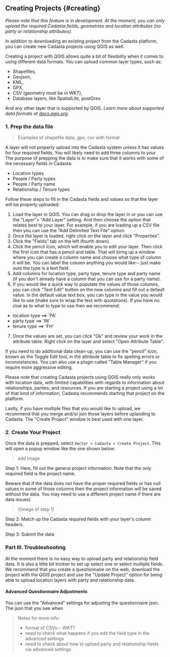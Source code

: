 
## Creating Projects {#creating}

_Please note that this feature is in development. At the moment, you can only upload the required Cadasta fields, geometries and location attributes (no party or relationship attributes)._

In addition to downloading an existing project from the Cadasta platform, you can create new Cadasta projects using QGIS as well. 

Creating a project with QGIS allows quite a bit of flexibility when it comes to using different data formats. You can upload common layer types, such as: 

* Shapefiles, 
* Geojson, 
* KML,
* GPX, 
* CSV (geometry must be in WKT),
* Database layers, like SpatialLite, postGres

And any other layer that is supported by QGIS. _Learn more about supported data formats at <a href="https://docs.qgis.org/2.6/en/docs/user_manual/working_with_vector/supported_data.html" target="_blank">docs.qgis.org</a>._

### 1. Prep the data file

> Examples of shapefile data; gpx; csv with format

A layer will not properly upload into the Cadasta system unless it has values for four required fields. You will likely need to add three columns to your The purpose of prepping the data is to make sure that it works with some of the necessary fields in Cadasta: 

* Location types
* People / Party types
* People / Party name
* Relationship / Tenure types

Follow these steps to fill in the Cadasta fields and values so that the layer will be properly uploaded:

1. Load the layer in QGIS. You can drag or drop the layer in or you can use the "Layer"> "Add Layer" setting. And then choose the option that relates best to your layer.  For example, if you are loading up a CSV file then you can use the "Add Delimited Text File" option. 
2. Once the layer is loaded, right click on the layer and click "Properties".
3. Click the "Fields" tab on the left (fourth down).
4. Click the pencil icon, which will enable you to edit your layer. Then click the first icon that has a pencil and table. That will birng up a window where you can create a column name and choose what type of column it will be. You can label the column anything you would like-- just make sure the type is a text field.
5. Add columns for location type, party type, tenure type and party name (if you don't already have a column that you can use for a party name).
6. If you would like a quick way to populate the values of those columns, you can click "Text Edit" button on the new columns and fill out a default value.  In the default value text box, you can type in the value you would like to use (make sure to wrap the text with quotations). If you have no clue as to what to type to use then we recommend:
  * location type ==> 'PA'
  * party type ==> 'IN'
  * tenure type ==> 'FH'
7. Once the values are set, you can click "Ok" and review your work in the attribute table. Right click on the layer and select "Open Attribute Table".

If you need to do additional data clean-up, you can use the "pencil" icon, known as the Toggle Edit tool, in the attribute table to fix spelling errors or inconsistancies. You can also use a plugin called "Table Manager" if you require more aggressive editing. 

Please note that creating Cadasta projects using QGIS really only works with location data, with limited capabilities with regards to information about relationships, parties, and resources. If you are starting a project using a lot of that kind of information, Cadasta recommends starting that project on the platform.

Lastly, if you have multiple files that you would like to upload, we recommend that you merge and/or join those layers before uplaoding to Cadasta. The "Create Project" window is best used with one layer.


### 2. Create Your Project

Once the data is prepped, select `Vector > Cadasta > Create Project`. This will open a popup window like the one shown below:

> add image

Step 1: Here, fill out the general project information. Note that the only required field is the project name. 

Beware that if the data does not have the proper required fields or has null values in some of those columns then the project information will be saved without the data. You may need to use a different project name if there are data issues)

> ![image of step 1]

Step 2: Match up the Cadasta required fields with your layer's column headers.

Step 3: Submit the data

### Part III. Troubleshooting

At the moment there is no easy way to upload party and relationship field data. It is also a little bit trickier to set up select one or select multiple fields. We recommend that you create a questionnaire on the web, download the project with the QGIS project and use the "Update Project" option for being able to upload location layers with party and relationship data.

#### Advanced Questionnaire Adjustments

You can use the "Advanced" settings for adjusting the questionnaire json. The json that you see when

> Notes for more info:
> - format of CSVs-- WKT? 
> - need to check what happens if you edit the field type in the advanced settings
> - need to check about how to upload party and relationship fields via advanced settings
